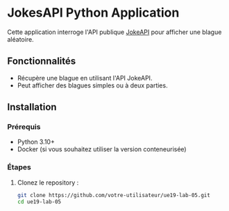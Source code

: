 # JokesAPI Python Application

Cette application interroge l'API publique [JokeAPI](https://v2.jokeapi.dev/) pour afficher une blague aléatoire.

## Fonctionnalités

- Récupère une blague en utilisant l'API JokeAPI.
- Peut afficher des blagues simples ou à deux parties.

## Installation

### Prérequis

- Python 3.10+
- Docker (si vous souhaitez utiliser la version conteneurisée)

### Étapes

1. Clonez le repository :
   ```bash
   git clone https://github.com/votre-utilisateur/ue19-lab-05.git
   cd ue19-lab-05
   ```
